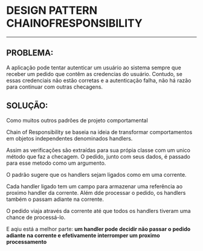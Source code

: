# DESIGN PATTERN CHAINOFRESPONSIBILITY
***
## PROBLEMA:
A aplicação pode tentar autenticar um usuário ao sistema sempre que receber um pedido que contêm as credencias do usuário.
Contudo, se essas credenciais não estão corretas e a autenticação falha, não há razão para continuar com outras checagens.

## SOLUÇÃO:
Como muitos outros padrões de projeto comportamental

Chain of Responsibility se baseia na ideia de transformar comportamentos em objetos independentes denominados handlers.

Assim as verificações são extraídas para sua própia classe com um unico método que faz a checagem. O pedido, junto com seus dados, é passado para esse metodo como um argumento.

O padrão sugere que os handlers sejam ligados como em uma corrente.

Cada handler ligado tem um campo para armazenar uma referência ao proximo handler da corrente. Além dde processar o pedido, os handlers também o passam adiante na corrente.

O pedido viaja através da corrente até que todos os handlers tiveram uma chance de processá-lo.

E aqiu está a melhor parte: **um handler pode decidir não passar o pedido adiante na corrente e efetivamente interromper um proximo processamento**
